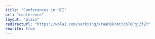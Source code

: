```yaml
---
title: "Conferences in HCI"
url: "conference"
layout: "plain"
redirectUrl: "https://wolai.com/sarkxing/ktWaMBkrAtY3bT6PqjZfZY"
rewrite: true
---
```

